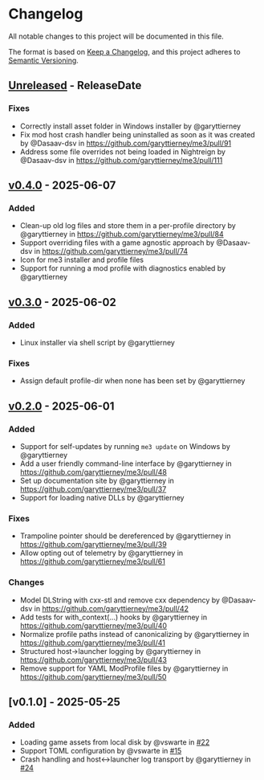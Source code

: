 # Changelog

All notable changes to this project will be documented in this file.

The format is based on [Keep a Changelog](https://keepachangelog.com/en/1.1.0/),
and this project adheres to [Semantic Versioning](https://semver.org/spec/v2.0.0.html).

<!-- next-header -->

## [Unreleased] - ReleaseDate

### Fixes

- Correctly install asset folder in Windows installer by @garyttierney
- Fix mod host crash handler being uninstalled as soon as it was created by @Dasaav-dsv in <https://github.com/garyttierney/me3/pull/91>
- Address some file overrides not being loaded in Nightreign by @Dasaav-dsv in <https://github.com/garyttierney/me3/pull/111>

## [v0.4.0] - 2025-06-07

### Added

- Clean-up old log files and store them in a per-profile directory by @garyttierney in <https://github.com/garyttierney/me3/pull/84>
- Support overriding files with a game agnostic approach by @Dasaav-dsv in <https://github.com/garyttierney/me3/pull/74>
- Icon for me3 installer and profile files
- Support for running a mod profile with diagnostics enabled by @garyttierney

## [v0.3.0] - 2025-06-02

### Added

- Linux installer via shell script by @garyttierney

### Fixes

- Assign default profile-dir when none has been set by @garyttierney

## [v0.2.0] - 2025-06-01

### Added

- Support for self-updates by running `me3 update` on Windows by @garyttierney
- Add a user friendly command-line interface by @garyttierney in <https://github.com/garyttierney/me3/pull/48>
- Set up documentation site by @garyttierney in <https://github.com/garyttierney/me3/pull/37>
- Support for loading native DLLs by @garyttierney

### Fixes

- Trampoline pointer should be dereferenced by @garyttierney in <https://github.com/garyttierney/me3/pull/39>
- Allow opting out of telemetry by @garyttierney in <https://github.com/garyttierney/me3/pull/61>

### Changes

- Model DLString with cxx-stl and remove cxx dependency by @Dasaav-dsv in <https://github.com/garyttierney/me3/pull/42>
- Add tests for with_context(...) hooks by @garyttierney in <https://github.com/garyttierney/me3/pull/40>
- Normalize profile paths instead of canonicalizing by @garyttierney in <https://github.com/garyttierney/me3/pull/41>
- Structured host->launcher logging by @garyttierney in <https://github.com/garyttierney/me3/pull/43>
- Remove support for YAML ModProfile files by @garyttierney in <https://github.com/garyttierney/me3/pull/50>

## [v0.1.0] - 2025-05-25

### Added

- Loading game assets from local disk by @vswarte in [#22](https://github.com/garyttierney/me3/issues/22)
- Support TOML configuration by @vswarte in [#15](https://github.com/garyttierney/me3/issues/15)
- Crash handling and host<->launcher log transport by @garyttierney in [#24](https://github.com/garyttierney/me3/issues/24)

<!-- next-url -->
[Unreleased]: https://github.com/assert-rs/predicates-rs/compare/v0.4.0...HEAD
[v0.4.0]: https://github.com/assert-rs/predicates-rs/compare/v0.3.0...v0.4.0
[v0.3.0]: https://github.com/assert-rs/predicates-rs/compare/v0.2.0...v0.3.0

[v0.2.0]: https://github.com/assert-rs/predicates-rs/compare/v0.1.0...v0.2.0
